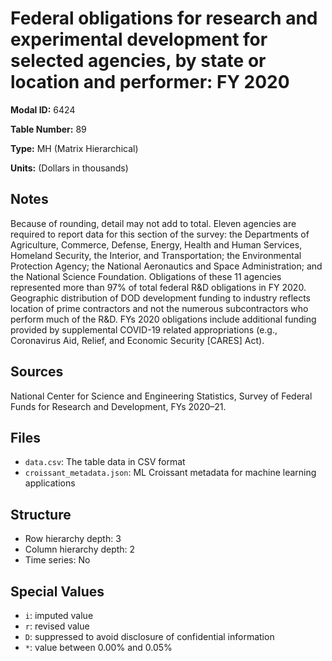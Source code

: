 # Federal obligations for research and experimental development for selected agencies, by state or location and performer: FY 2020

**Modal ID:** 6424

**Table Number:** 89

**Type:** MH (Matrix Hierarchical)

**Units:** (Dollars in thousands)

## Notes

Because of rounding, detail may not add to total. Eleven agencies are required to report data for this section of the survey: the Departments of Agriculture, Commerce, Defense, Energy, Health and Human Services, Homeland Security, the Interior, and Transportation; the Environmental Protection Agency; the National Aeronautics and Space Administration; and the National Science Foundation. Obligations of these 11 agencies represented more than 97% of total federal R&D obligations in FY 2020. Geographic distribution of DOD development funding to industry reflects location of prime contractors and not the numerous subcontractors who perform much of the R&D. FYs 2020 obligations include additional funding provided by supplemental COVID-19 related appropriations (e.g., Coronavirus Aid, Relief, and Economic Security [CARES] Act).

## Sources

National Center for Science and Engineering Statistics, Survey of Federal Funds for Research and Development, FYs 2020–21.

## Files

- `data.csv`: The table data in CSV format
- `croissant_metadata.json`: ML Croissant metadata for machine learning applications

## Structure

- Row hierarchy depth: 3
- Column hierarchy depth: 2
- Time series: No

## Special Values

- `i`: imputed value
- `r`: revised value
- `D`: suppressed to avoid disclosure of confidential information
- `*`: value between 0.00% and 0.05%
